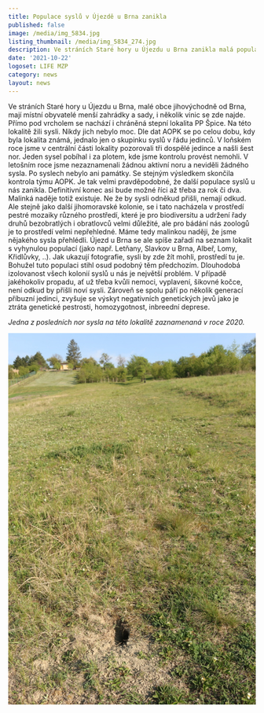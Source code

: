 ```yaml
---
title: Populace syslů v Újezdě u Brna zanikla
published: false
image: /media/img_5834.jpg
listing_thumbnail: /media/img_5834_274.jpg
description: Ve stráních Staré hory u Újezdu u Brna zanikla malá populace syslů.
date: '2021-10-22'
logoset: LIFE MZP
category: news
layout: news
---
```



Ve stráních Staré hory u Újezdu u Brna, malé obce jihovýchodně od Brna, mají místní obyvatelé menší zahrádky a sady, i několik vinic se zde najde. Přímo pod vrcholem se nachází i chráněná stepní lokalita PP Špice. Na této lokalitě žili sysli. Nikdy jich nebylo moc. Dle dat AOPK se po celou dobu, kdy byla lokalita známá, jednalo jen o skupinku syslů v řádu jedinců. V loňském roce jsme v centrální části lokality pozorovali tři dospělé jedince a našli šest nor. Jeden sysel pobíhal i za plotem, kde jsme kontrolu provést nemohli. V letošním roce jsme nezaznamenali žádnou aktivní noru a neviděli žádného sysla. Po syslech nebylo ani památky. Se stejným výsledkem skončila kontrola týmu AOPK. Je tak velmi pravděpodobné, že další populace syslů u nás zanikla. Definitivní konec asi bude možné říci až třeba za rok či dva. Malinká naděje totiž existuje. Ne že by sysli odněkud přišli, nemají odkud. Ale stejně jako další jihomoravské kolonie, se i tato nacházela v prostředí pestré mozaiky různého prostředí, které je pro biodiversitu a udržení řady druhů bezobratlých i obratlovců velmi důležité, ale pro bádání nás zoologů je to prostředí velmi nepřehledné. Máme tedy malinkou naději, že jsme nějakého sysla přehlédli. Újezd u Brna se ale spíše zařadí na seznam lokalit s vyhynulou populací (jako např. Letňany, Slavkov u Brna, Albeř, Lomy, Křidlůvky, ..). Jak ukazují fotografie, sysli by zde žít mohli, prostředí tu je. Bohužel tuto populaci stihl osud podobný těm předchozím. Dlouhodobá izolovanost všech kolonií syslů u nás je největší problém. V případě jakéhokoliv propadu, ať už třeba kvůli nemoci, vyplavení, šikovné kočce, není odkud by přišli noví sysli. Zároveň se spolu páří po několik generací příbuzní jedinci, zvyšuje se výskyt negativních genetických jevů jako je ztráta genetické pestrosti, homozygotnost, inbreední deprese. 

_Jedna z posledních nor sysla na této lokalitě zaznamenaná v roce 2020._ 

![](/media/img_5806.jpg)
